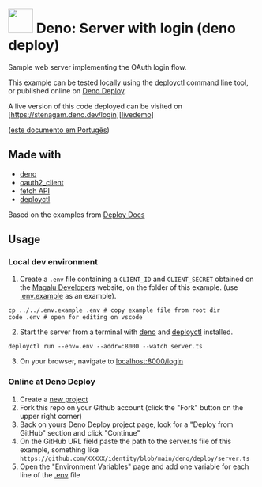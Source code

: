 # <img src="https://deno.land/logo.svg" width="50px" /> Deno: Server with login (deno deploy)

Sample web server implementing the OAuth login flow.

This example can be tested locally using the [deployctl][deployctl] command line tool, or published
online on [Deno Deploy][denodeploy].

A live version of this code deployed can be visited on [https://stenagam.deno.dev/login][livedemo]

([este documento em Portugês](LEIAME.md))

## Made with

- [deno][deno]
- [oauth2_client][oauth2_client]
- [fetch API][fetchapi]
- [deployctl][deployctl]

Based on the examples from [Deploy Docs][deploydocs]

## Usage

### Local dev environment

1. Create a `.env` file containing a `CLIENT_ID` and `CLIENT_SECRET` obtained
on the [Magalu Developers][devportal] website, on the folder of this example.
(use [.env.example](../../.env.example) as an example).

```shell
cp ../../.env.example .env # copy example file from root dir
code .env # open for editing on vscode
```

2. Start the server from a terminal with [deno][deno] and [deployctl][deployctl] installed.

```shell
deployctl run --env=.env --addr=:8000 --watch server.ts
```

3. On your browser, navigate to [localhost:8000/login](http://localhost:8000/login)

### Online at Deno Deploy

1. Create a [new project][newproject]
2. Fork this repo on your Github account (click the "Fork" button on the upper right corner)
3. Back on yours Deno Deploy project page, look for a "Deploy from GitHub" section and click "Continue"
4. On the GitHub URL field paste the path to the server.ts file of this example, something like
`https://github.com/XXXXX/identity/blob/main/deno/deploy/server.ts `
5. Open the "Environment Variables" page and add one variable for each line of the [.env](../../.env.example)
file

[deno]: https://deno.land/
[denodeploy]: https://deno.com/deploy
[oauth2_client]: https://deno.land/x/oauth2_client@v0.2.1
[devportal]: http://alpha.dev.magalu.com
[fetchapi]: https://developer.mozilla.org/en-US/docs/Web/API/Fetch_API
[deployctl]: https://deno.com/deploy/docs/deployctl
[deploydocs]: https://deno.com/deploy/docs
[newproject]: https://dash.deno.com/new
[livedemo]: https://stenagam.deno.dev/login
